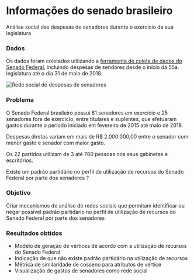 # Informações do senado brasileiro
Análise social das despesas de senadores durante o exercício da sua legislatura

### Dados
Os dados foram coletados utilizando a [ferramenta de coleta de dados do Senado Federal](https://github.com/RobStelling),
incluindo despesas de sendores desde o início da 55a. legislatura até o dia 31 de maio de 2018.

![Rede social de despesas de senadores](../master/grafoCluster093.png)

### Problema
O Senado Federal brasileiro possui 81 senadores em exercício e 25 senadores fora de exercício, entre titulares e suplentes, que efetuaram gastos durante o período iniciado em fevereiro de 2015 até maio de 2018.

Despesas diretas variam em mais de R$ 2.000.000,00 entre o senador com menor gasto e senador com maior gasto.

Os 22 partidos utilizam de 3 até 780 pessoas nos seus gabinetes e escritórios.

Existe um padrão partidário no perfil de utilização de recursos do Senado Federal por parte dos senadores ?

### Objetivo
Criar mecanismos de análise de redes sociais que permitam identificar ou negar possível padrão partidário no perfil de utilização de recursos do Senado Federal por parte dos senadores

### Resultados obtidos
- Modelo de geração de vértices de acordo com a  utilização de recursos do Senado Federal
- Indicação de que não existe padrão partidário na utilização de recursos
- Métrica de similaridade de cosseno para atributos de vértice
- Visualização de gastos de senadores como rede social

